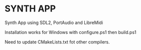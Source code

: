 # SYNTH APP 
Synth App using SDL2, PortAudio and LibreMidi

Installation works for Windows with configure.ps1 then build.ps1

Need to update CMakeLists.txt fot other compilers.
